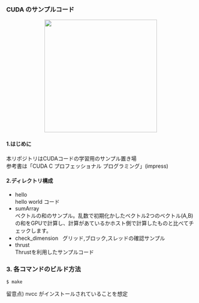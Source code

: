 ### CUDA のサンプルコード

<p align="center">
<img src="https://user-images.githubusercontent.com/8604827/37657836-6aaffc3e-2c8f-11e8-8002-17f7cabc3d9f.png" width="300px">
</p>

#### 1.はじめに  
本リポジトリはCUDAコードの学習用のサンプル置き場  
参考書は「CUDA C プロフェッショナル プログラミング」(impress)

#### 2.ディレクトリ構成
* hello  
hello world コード
* sumArray  
ベクトルの和のサンプル。乱数で初期化かしたベクトル2つのベクトル(A,B)の和をGPUで計算し、計算があているかホスト側で計算したものと比べてチェックします。
* check_dimension  
グリッド,ブロック,スレッドの確認サンプル  
* thrust  
Thrustを利用したサンプルコード  

### 3. 各コマンドのビルド方法
```
$ make
```
留意点) nvcc がインストールされていることを想定
